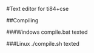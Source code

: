 #Text editor for ti84+cse

##Compiling

###Windows
compile.bat texted

###Linux
./compile.sh texted
